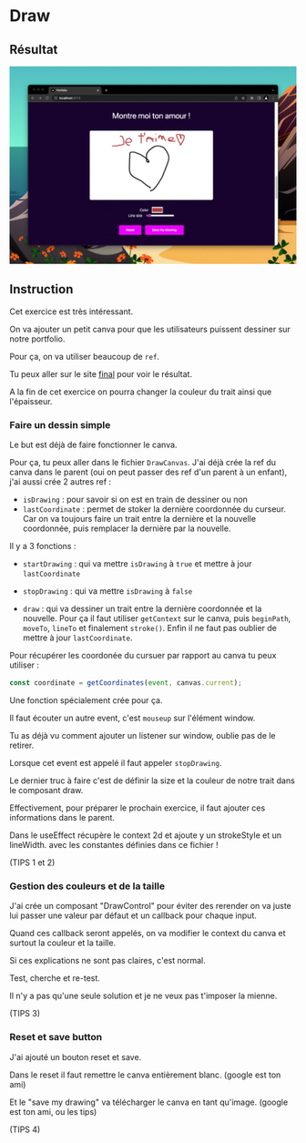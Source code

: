 # Draw

## Résultat

![draw](./images/draw.png)

## Instruction

Cet exercice est très intéressant.

On va ajouter un petit canva pour que les utilisateurs puissent dessiner sur notre portfolio.

Pour ça, on va utiliser beaucoup de `ref`.

Tu peux aller sur le site [final](https://beginreact-workshop.vercel.app) pour voir le résultat.

A la fin de cet exercice on pourra changer la
couleur du trait ainsi que l'épaisseur.

### Faire un dessin simple

Le but est déjà de faire fonctionner le canva.

Pour ça, tu peux aller dans le fichier `DrawCanvas`.
J'ai déjà crée la ref du canva dans le parent (oui on peut passer des ref d'un parent à un enfant), j'ai aussi crée 2 autres ref :

- `isDrawing` : pour savoir si on est en train de dessiner ou non
- `lastCoordinate` : permet de stoker la dernière coordonnée du curseur. Car on va toujours faire un trait entre la dernière et la nouvelle coordonnée, puis remplacer la dernière par la nouvelle.

Il y a 3 fonctions :

- `startDrawing` : qui va mettre `isDrawing` à `true` et mettre à jour `lastCoordinate`

- `stopDrawing` : qui va mettre `isDrawing` à `false`

- `draw` : qui va dessiner un trait entre la dernière coordonnée et la nouvelle. Pour ça il faut utiliser `getContext` sur le canva, puis `beginPath`, `moveTo`, `lineTo` et finalement `stroke()`. Enfin il ne faut pas oublier de mettre à jour `lastCoordinate`.

Pour récupérer les coordonée du cursuer par rapport au canva tu peux utiliser :

```js
const coordinate = getCoordinates(event, canvas.current);
```

Une fonction spécialement crée pour ça.

Il faut écouter un autre event, c'est `mouseup` sur l'élément window.

Tu as déjà vu comment ajouter un listener sur window, oublie pas de le retirer.

Lorsque cet event est appelé il faut appeler `stopDrawing`.

Le dernier truc à faire c'est de définir la size et la couleur de notre trait dans le composant draw.

Effectivement, pour préparer le prochain exercice, il faut ajouter ces informations dans le parent.

Dans le useEffect récupère le context 2d et ajoute y
un strokeStyle et un lineWidth. avec les constantes
définies dans ce fichier !

(TIPS 1 et 2)

### Gestion des couleurs et de la taille

J'ai crée un composant "DrawControl" pour éviter des
rerender on va juste lui passer une valeur par défaut et un callback pour chaque input.

Quand ces callback seront appelés, on va modifier le
context du canva et surtout la couleur et la taille.

Si ces explications ne sont pas claires, c'est normal.

Test, cherche et re-test.

Il n'y a pas qu'une seule solution et je ne veux pas t'imposer la mienne.

(TIPS 3)

### Reset et save button

J'ai ajouté un bouton reset et save.

Dans le reset il faut remettre le canva entièrement blanc. (google est ton ami)

Et le "save my drawing" va télécharger le canva en tant qu'image. (google est ton ami, ou les tips)

(TIPS 4)
